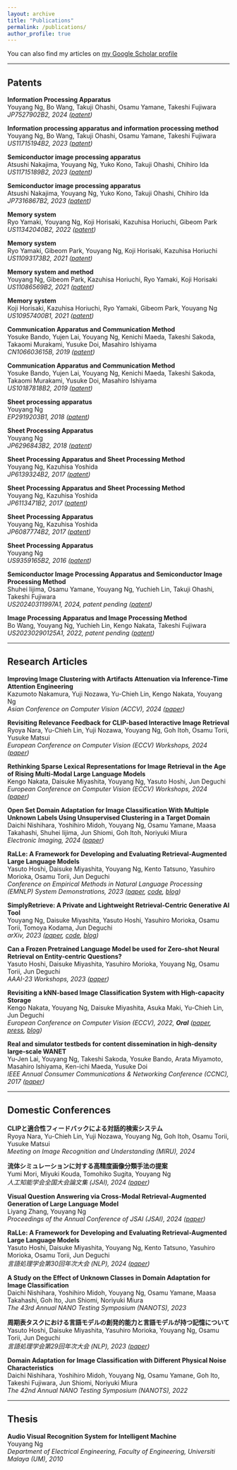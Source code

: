 ```yaml
---
layout: archive
title: "Publications"
permalink: /publications/
author_profile: true
---
```


You can also find my articles on [my Google Scholar profile](https://scholar.google.com/citations?user=4BGLw_QAAAAJ)

---
## Patents

**Information Processing Apparatus**  
Youyang Ng, Bo Wang, Takuji Ohashi, Osamu Yamane, Takeshi Fujiwara  
*JP7527902B2, 2024 ([patent](https://patents.google.com/patent/JP7527902B2/en))*

**Information processing apparatus and information processing method**  
Youyang Ng, Bo Wang, Takuji Ohashi, Osamu Yamane, Takeshi Fujiwara  
*US11715194B2, 2023 ([patent](https://patents.google.com/patent/US11715194B2/en))*

**Semiconductor image processing apparatus**  
Atsushi Nakajima, Youyang Ng, Yuko Kono, Takuji Ohashi, Chihiro Ida  
*US11715189B2, 2023 ([patent](https://patents.google.com/patent/US11715189B2/en))*

**Semiconductor image processing apparatus**  
Atsushi Nakajima, Youyang Ng, Yuko Kono, Takuji Ohashi, Chihiro Ida  
*JP7316867B2, 2023 ([patent](https://patents.google.com/patent/JP7316867B2/en))*

**Memory system**  
Ryo Yamaki, Youyang Ng, Koji Horisaki, Kazuhisa Horiuchi, Gibeom Park  
*US11342040B2, 2022 ([patent](https://patents.google.com/patent/US11342040B2/en))*

**Memory system**  
Ryo Yamaki, Gibeom Park, Youyang Ng, Koji Horisaki, Kazuhisa Horiuchi  
*US11093173B2, 2021 ([patent](https://patents.google.com/patent/US11093173B2/en))*

**Memory system and method**  
Youyang Ng, Gibeom Park, Kazuhisa Horiuchi, Ryo Yamaki, Koji Horisaki  
*US11086569B2, 2021 ([patent](https://patents.google.com/patent/US11086569B2/en))*

**Memory system**  
Koji Horisaki, Kazuhisa Horiuchi, Ryo Yamaki, Gibeom Park, Youyang Ng  
*US10957400B1, 2021 ([patent](https://patents.google.com/patent/US10957400B1/en))*

**Communication Apparatus and Communication Method**  
Yosuke Bando, Yujen Lai, Youyang Ng, Kenichi Maeda, Takeshi Sakoda, Takaomi Murakami, Yusuke Doi, Masahiro Ishiyama  
*CN106603615B, 2019 ([patent](https://patents.google.com/patent/CN106603615B/en))*

**Communication Apparatus and Communication Method**  
Yosuke Bando, Yujen Lai, Youyang Ng, Kenichi Maeda, Takeshi Sakoda, Takaomi Murakami, Yusuke Doi, Masahiro Ishiyama  
*US10187818B2, 2019 ([patent](https://patents.google.com/patent/US10187818B2/en))*

**Sheet processing apparatus**  
Youyang Ng  
*EP2919203B1, 2018 ([patent](https://patents.google.com/patent/EP2919203B1/en))*

**Sheet Processing Apparatus**  
Youyang Ng  
*JP6296843B2, 2018 ([patent](https://patents.google.com/patent/JP6296843B2/en))*

**Sheet Processing Apparatus and Sheet Processing Method**  
Youyang Ng, Kazuhisa Yoshida  
*JP6139324B2, 2017 ([patent](https://patents.google.com/patent/JP6139324B2/en))*

**Sheet Processing Apparatus and Sheet Processing Method**  
Youyang Ng, Kazuhisa Yoshida  
*JP6113471B2, 2017 ([patent](https://patents.google.com/patent/JP6113471B2/en))*

**Sheet Processing Apparatus**  
Youyang Ng, Kazuhisa Yoshida  
*JP6087774B2, 2017 ([patent](https://patents.google.com/patent/JP6087774B2/en))*

**Sheet Processing Apparatus**  
Youyang Ng  
*US9359165B2, 2016 ([patent](https://patents.google.com/patent/US9359165B2/en))*

**Semiconductor Image Processing Apparatus and Semiconductor Image Processing Method**  
Shuhei Iijima, Osamu Yamane, Youyang Ng, Yuchieh Lin, Takuji Ohashi, Takeshi Fujiwara  
*US20240311997A1, 2024, patent pending ([patent](https://patents.google.com/patent/US20240311997A1/en))*

**Image Processing Apparatus and Image Processing Method**  
Bo Wang, Youyang Ng, Yuchieh Lin, Kengo Nakata, Takeshi Fujiwara  
*US20230290125A1, 2022, patent pending ([patent](https://patents.google.com/patent/US20230290125A1/en))*

---
## Research Articles

**Improving Image Clustering with Artifacts Attenuation via Inference-Time Attention Engineering**  
Kazumoto Nakamura, Yuji Nozawa, Yu-Chieh Lin, Kengo Nakata, Youyang Ng  
*Asian Conference on Computer Vision (ACCV), 2024 ([paper](https://arxiv.org/abs/2410.04801))*

**Revisiting Relevance Feedback for CLIP-based Interactive Image Retrieval**  
Ryoya Nara, Yu-Chieh Lin, Yuji Nozawa, Youyang Ng, Goh Itoh, Osamu Torii, Yusuke Matsui  
*European Conference on Computer Vision (ECCV) Workshops, 2024 ([paper](https://arxiv.org/abs/2404.16398))*

**Rethinking Sparse Lexical Representations for Image Retrieval in the Age of Rising Multi-Modal Large Language Models**  
Kengo Nakata, Daisuke Miyashita, Youyang Ng, Yasuto Hoshi, Jun Deguchi  
*European Conference on Computer Vision (ECCV) Workshops, 2024 ([paper](https://arxiv.org/abs/2408.16296))*

**Open Set Domain Adaptation for Image Classification With Multiple Unknown Labels Using Unsupervised Clustering in a Target Domain**  
Daichi Nishihara, Yoshihiro Midoh, Youyang Ng, Osamu Yamane, Maasa Takahashi, Shuhei Iijima, Jun Shiomi, Goh Itoh, Noriyuki Miura  
*Electronic Imaging, 2024 ([paper](https://library.imaging.org/ei/articles/36/15/COIMG-162))*

**RaLLe: A Framework for Developing and Evaluating Retrieval-Augmented Large Language Models**  
Yasuto Hoshi, Daisuke Miyashita, Youyang Ng, Kento Tatsuno, Yasuhiro Morioka, Osamu Torii, Jun Deguchi  
*Conference on Empirical Methods in Natural Language Processing (EMNLP) System Demonstrations, 2023 ([paper](https://arxiv.org/abs/2308.10633), [code](https://github.com/yhoshi3/RaLLe), [blog](https://www.kioxia.com/en-jp/rd/technology/topics/topics-58.html))*

**SimplyRetrieve: A Private and Lightweight Retrieval-Centric Generative AI Tool**  
Youyang Ng, Daisuke Miyashita, Yasuto Hoshi, Yasuhiro Morioka, Osamu Torii, Tomoya Kodama, Jun Deguchi  
*arXiv, 2023 ([paper](https://arxiv.org/abs/2308.03983), [code](https://github.com/RCGAI/SimplyRetrieve), [blog](https://www.kioxia.com/en-jp/rd/technology/topics/topics-58.html))*

**Can a Frozen Pretrained Language Model be used for Zero-shot Neural Retrieval on Entity-centric Questions?**  
Yasuto Hoshi, Daisuke Miyashita, Yasuhiro Morioka, Youyang Ng, Osamu Torii, Jun Deguchi  
*AAAI-23 Workshops, 2023 ([paper](https://arxiv.org/abs/2303.05153))*

**Revisiting a kNN-based Image Classification System with High-capacity Storage**  
Kengo Nakata, Youyang Ng, Daisuke Miyashita, Asuka Maki, Yu-Chieh Lin, Jun Deguchi  
*European Conference on Computer Vision (ECCV), 2022, **Oral** ([paper](https://arxiv.org/abs/2204.01186), [press](https://www.kioxia.com/en-jp/about/news/2022/20221102-1.html), [blog](https://www.kioxia.com/en-jp/rd/technology/topics/topics-39.html))*

**Real and simulator testbeds for content dissemination in high-density large-scale WANET**  
Yu-Jen Lai, Youyang Ng, Takeshi Sakoda, Yosuke Bando, Arata Miyamoto, Masahiro Ishiyama, Ken-ichi Maeda, Yusuke Doi  
*IEEE Annual Consumer Communications & Networking Conference (CCNC), 2017 ([paper](https://web.media.mit.edu/~bandy/testbed/CCNC17testbed.pdf))*

---
## Domestic Conferences

**CLIPと適合性フィードバックによる対話的検索システム**  
Ryoya Nara, Yu-Chieh Lin, Yuji Nozawa, Youyang Ng, Goh Itoh, Osamu Torii, Yusuke Matsui  
*Meeting on Image Recognition and Understanding (MIRU), 2024*

**流体シミュレーションに対する高精度画像分類手法の提案**  
Yumi Mori, Miyuki Kouda, Tomohiko Sugita, Youyang Ng  
*人工知能学会全国大会論文集 (JSAI), 2024 ([paper](https://www.jstage.jst.go.jp/article/pjsai/JSAI2024/0/JSAI2024_2K1GS1004/_article/-char/ja/))*

**Visual Question Answering via Cross-Modal Retrieval-Augmented Generation of Large Language Model**  
Liyang Zhang, Youyang Ng  
*Proceedings of the Annual Conference of JSAI (JSAI), 2024 ([paper](https://www.jstage.jst.go.jp/article/pjsai/JSAI2024/0/JSAI2024_2O1GS301/_article/-char/en))*

**RaLLe: A Framework for Developing and Evaluating Retrieval-Augmented Large Language Models**  
Yasuto Hoshi, Daisuke Miyashita, Youyang Ng, Kento Tatsuno, Yasuhiro Morioka, Osamu Torii, Jun Deguchi  
*言語処理学会第30回年次大会 (NLP), 2024 ([paper](https://www.anlp.jp/proceedings/annual_meeting/2024/pdf_dir/P5-4.pdf))*

**A Study on the Effect of Unknown Classes in Domain Adaptation for Image Classification**  
Daichi Nishihara, Yoshihiro Midoh, Youyang Ng, Osamu Yamane, Maasa Takahashi, Goh Ito, Jun Shiomi, Noriyuki Miura  
*The 43rd Annual NANO Testing Symposium (NANOTS), 2023*

**周期表タスクにおける言語モデルの創発的能力と言語モデルが持つ記憶について**  
Yasuto Hoshi, Daisuke Miyashita, Yasuhiro Morioka, Youyang Ng, Osamu Torii, Jun Deguchi  
*言語処理学会第29回年次大会 (NLP), 2023 ([paper](https://www.anlp.jp/proceedings/annual_meeting/2023/pdf_dir/H3-3.pdf))*

**Domain Adaptation for Image Classification with Different Physical Noise Characteristics**  
Daichi Nishihara, Yoshihiro Midoh, Youyang Ng, Osamu Yamane, Goh Ito, Takeshi Fujiwara, Jun Shiomi, Noriyuki Miura  
*The 42nd Annual NANO Testing Symposium (NANOTS), 2022*

---
## Thesis

**Audio Visual Recognition System for Intelligent Machine**  
Youyang Ng  
*Department of Electrical Engineering, Faculty of Engineering, Universiti Malaya (UM), 2010*
